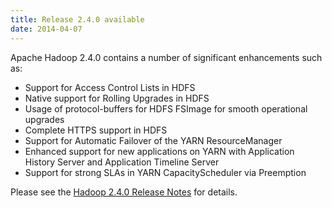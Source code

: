 ```yaml
---
title: Release 2.4.0 available
date: 2014-04-07
---
```

<!---
  Licensed under the Apache License, Version 2.0 (the "License");
  you may not use this file except in compliance with the License.
  You may obtain a copy of the License at

   http://www.apache.org/licenses/LICENSE-2.0

  Unless required by applicable law or agreed to in writing, software
  distributed under the License is distributed on an "AS IS" BASIS,
  WITHOUT WARRANTIES OR CONDITIONS OF ANY KIND, either express or implied.
  See the License for the specific language governing permissions and
  limitations under the License. See accompanying LICENSE file.
-->

Apache Hadoop 2.4.0 contains a number of significant enhancements such
as:

-   Support for Access Control Lists in HDFS
-   Native support for Rolling Upgrades in HDFS
-   Usage of protocol-buffers for HDFS FSImage for smooth operational
upgrades
-   Complete HTTPS support in HDFS
-   Support for Automatic Failover of the YARN ResourceManager
-   Enhanced support for new applications on YARN with Application
History Server and Application Timeline Server
-   Support for strong SLAs in YARN CapacityScheduler via Preemption

Please see the [Hadoop 2.4.0 Release
Notes](https://hadoop.apache.org/docs/r2.4.0/hadoop-project-dist/hadoop-common/releasenotes.html)
for details.


